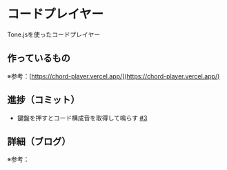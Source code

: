 # コードプレイヤー

Tone.jsを使ったコードプレイヤー

## 作っているもの

※参考：[https://chord-player.vercel.app/](https://chord-player.vercel.app/)

## 進捗（コミット）

- 鍵盤を押すとコード構成音を取得して鳴らす [#3](https://github.com/ryo-i/next-app-started/issues/3)

## 詳細（ブログ）

※参考：[]()